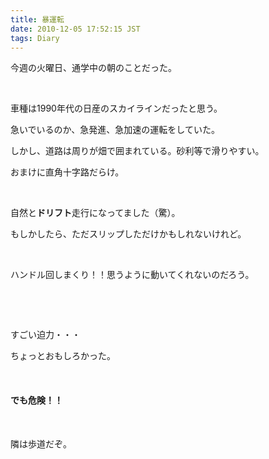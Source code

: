 ```yaml
---
title: 暴運転
date: 2010-12-05 17:52:15 JST
tags: Diary
---
```

<p>今週の火曜日、通学中の朝のことだった。</p>
<p>&nbsp;</p>
<p>車種は1990年代の日産のスカイラインだったと思う。</p>
<p>急いでいるのか、急発進、急加速の運転をしていた。</p>
<p>しかし、道路は周りが畑で囲まれている。砂利等で滑りやすい。</p>
<p>おまけに直角十字路だらけ。</p>
<p>&nbsp;</p>
<p>自然と<strong>ドリフト</strong>走行になってました（驚）。</p>
<p>もしかしたら、ただスリップしただけかもしれないけれど。</p>
<p>&nbsp;</p>
<p>ハンドル回しまくり！！思うように動いてくれないのだろう。</p>
<p>&nbsp;</p>
<p>&nbsp;</p>
<p>すごい迫力・・・</p>
<p>ちょっとおもしろかった。</p>
<p>&nbsp;</p>
<h4>でも危険！！</h4>
<p>&nbsp;</p>
<p>隣は歩道だぞ。</p>